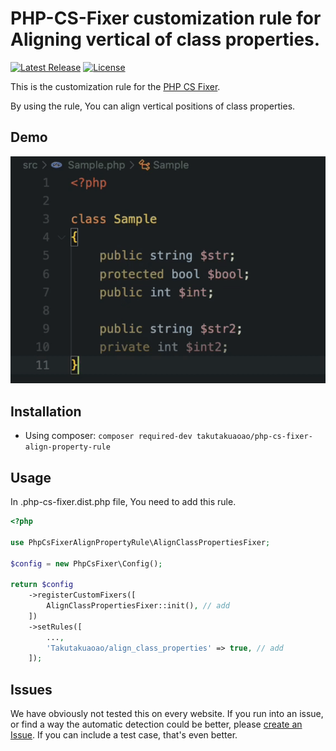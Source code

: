 # PHP-CS-Fixer customization rule for Aligning vertical of class properties.

[![Latest Release](https://img.shields.io/github/v/tag/takutakuaoao/php-cs-fixer-align-property-rule.svg?label=release&sort=semver)](https://github.com/takutakuaoao/php-cs-fixer-align-property-rule/releases/tag/)
[![License](https://img.shields.io/github/license/takutakuaoao/php-cs-fixer-align-property-rule.svg)](LICENSE)


This is the customization rule for the [PHP CS Fixer](https://github.com/PHP-CS-Fixer/PHP-CS-Fixer).

By using the rule, You can align vertical positions of class properties.

## Demo

![demo](./images/demo.gif)


## Installation

- Using composer: `composer required-dev takutakuaoao/php-cs-fixer-align-property-rule`

## Usage

In .php-cs-fixer.dist.php file, You need to add this rule.

```php
<?php

use PhpCsFixerAlignPropertyRule\AlignClassPropertiesFixer;

$config = new PhpCsFixer\Config();

return $config
    ->registerCustomFixers([
        AlignClassPropertiesFixer::init(), // add
    ])
    ->setRules([
        ...,
        'Takutakuaoao/align_class_properties' => true, // add
    ]);
```

## Issues

We have obviously not tested this on every website. If you run into an issue, or find a way the automatic detection could be better, please [create an Issue](https://github.com/takutakuaoao/php-cs-fixer-align-property-rule/issues/new). If you can include a test case, that's even better.
